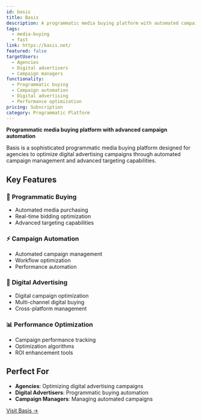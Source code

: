 ```yaml
---
id: basis
title: Basis
description: A programmatic media buying platform with automated campaign management.
tags:
  - media-buying
  - fast
link: https://basis.net/
featured: false
targetUsers:
  - Agencies
  - Digital advertisers
  - Campaign managers
functionality:
  - Programmatic buying
  - Campaign automation
  - Digital advertising
  - Performance optimization
pricing: Subscription
category: Programmatic Platform
---
```


**Programmatic media buying platform with advanced campaign automation**

Basis is a sophisticated programmatic media buying platform designed for agencies to optimize digital advertising campaigns through automated campaign management and advanced targeting capabilities.

## Key Features

### 🤖 **Programmatic Buying**
- Automated media purchasing
- Real-time bidding optimization
- Advanced targeting capabilities

### ⚡ **Campaign Automation**
- Automated campaign management
- Workflow optimization
- Performance automation

### 🎯 **Digital Advertising**
- Digital campaign optimization
- Multi-channel digital buying
- Cross-platform management

### 📊 **Performance Optimization**
- Campaign performance tracking
- Optimization algorithms
- ROI enhancement tools

## Perfect For

- **Agencies**: Optimizing digital advertising campaigns
- **Digital Advertisers**: Programmatic buying automation
- **Campaign Managers**: Managing automated campaigns

[Visit Basis →](https://basis.net/) 
